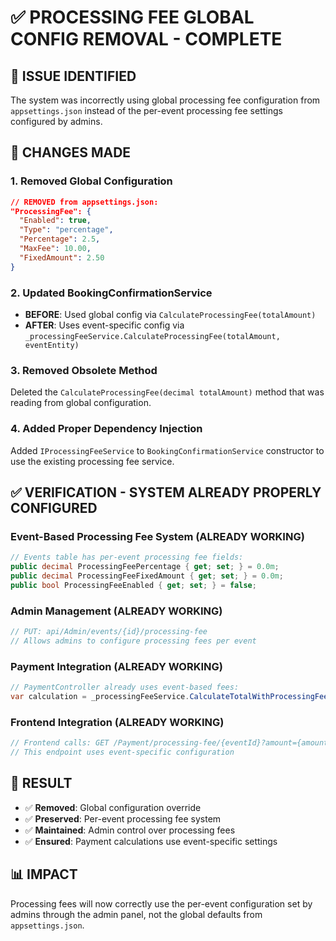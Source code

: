 # ✅ PROCESSING FEE GLOBAL CONFIG REMOVAL - COMPLETE

## 🎯 **ISSUE IDENTIFIED**
The system was incorrectly using global processing fee configuration from `appsettings.json` instead of the per-event processing fee settings configured by admins.

## 🔧 **CHANGES MADE**

### **1. Removed Global Configuration**
```json
// REMOVED from appsettings.json:
"ProcessingFee": {
  "Enabled": true,
  "Type": "percentage", 
  "Percentage": 2.5,
  "MaxFee": 10.00,
  "FixedAmount": 2.50
}
```

### **2. Updated BookingConfirmationService**
- **BEFORE**: Used global config via `CalculateProcessingFee(totalAmount)`
- **AFTER**: Uses event-specific config via `_processingFeeService.CalculateProcessingFee(totalAmount, eventEntity)`

### **3. Removed Obsolete Method**
Deleted the `CalculateProcessingFee(decimal totalAmount)` method that was reading from global configuration.

### **4. Added Proper Dependency Injection**
Added `IProcessingFeeService` to `BookingConfirmationService` constructor to use the existing processing fee service.

## ✅ **VERIFICATION - SYSTEM ALREADY PROPERLY CONFIGURED**

### **Event-Based Processing Fee System (ALREADY WORKING)**
```csharp
// Events table has per-event processing fee fields:
public decimal ProcessingFeePercentage { get; set; } = 0.0m;
public decimal ProcessingFeeFixedAmount { get; set; } = 0.0m; 
public bool ProcessingFeeEnabled { get; set; } = false;
```

### **Admin Management (ALREADY WORKING)**
```csharp
// PUT: api/Admin/events/{id}/processing-fee
// Allows admins to configure processing fees per event
```

### **Payment Integration (ALREADY WORKING)**
```csharp
// PaymentController already uses event-based fees:
var calculation = _processingFeeService.CalculateTotalWithProcessingFee(subtotal, eventItem);
```

### **Frontend Integration (ALREADY WORKING)**
```typescript
// Frontend calls: GET /Payment/processing-fee/{eventId}?amount={amount}
// This endpoint uses event-specific configuration
```

## 🎯 **RESULT**
- ✅ **Removed**: Global configuration override 
- ✅ **Preserved**: Per-event processing fee system
- ✅ **Maintained**: Admin control over processing fees
- ✅ **Ensured**: Payment calculations use event-specific settings

## 📊 **IMPACT**
Processing fees will now correctly use the per-event configuration set by admins through the admin panel, not the global defaults from `appsettings.json`.
